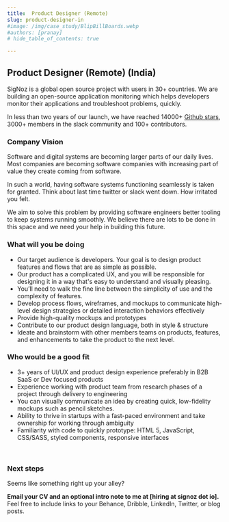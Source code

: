 ```yaml
---
title:  Product Designer (Remote)
slug: product-designer-in
#image: /img/case_study/BlipBillBoards.webp
#authors: [pranay]
# hide_table_of_contents: true

---
```

<head>
  <link rel="canonical" href="https://signoz.io/careers/product-designer-in/"/>

</head>

## Product Designer (Remote) (India)

SigNoz is a global open source project with users in 30+ countries. We are building an open-source application monitoring which helps developers monitor their applications and troubleshoot problems, quickly.

In less than two years of our launch, we have reached 14000+ [Github stars](https://github.com/signoz/signoz), 3000+ members in the slack community and 100+ contributors. 


### Company Vision

Software and digital systems are becoming larger parts of our daily lives. Most companies are becoming software companies with increasing part of value they create coming from software. 

In such a world, having software systems functioning seamlessly is taken for granted. Think about last time twitter or slack went down. How irritated you felt.

We aim to solve this problem by providing software engineers better tooling to keep systems running smoothly. We believe there are lots to be done in this space and we need your help in building this future.


### What will you be doing

- Our target audience is developers. Your goal is to design product features and flows that are as simple as possible.
- Our product has a complicated UX, and you will be responsible for designing it in a way that's easy to understand and visually pleasing.
- You’ll need to walk the fine line between the simplicity of use and the complexity of features.
- Develop process flows, wireframes, and mockups to communicate high-level design strategies or detailed interaction behaviors effectively
- Provide high-quality mockups and prototypes
- Contribute to our product design language, both in style & structure
- Ideate and brainstorm with other members teams on products, features, and enhancements to take the product to the next level.

### Who would be a good fit

- 3+ years of UI/UX and product design experience preferably in B2B SaaS or Dev focused products
- Experience working with product team from research phases of a project through delivery to engineering
- You can visually communicate an idea by creating quick, low-fidelity mockups such as pencil sketches.
- Ability to thrive in startups with a fast-paced environment and take ownership for working through ambiguity
- Familiarity with code to quickly prototype: HTML 5, JavaScript, CSS/SASS, styled components, responsive interfaces
<br />

### Next steps

Seems like something right up your alley? 

**Email your CV and an optional  intro note to me at [hiring at signoz  dot io].** 
Feel free to include links to your Behance, Dribble, LinkedIn, Twitter, or blog posts.
